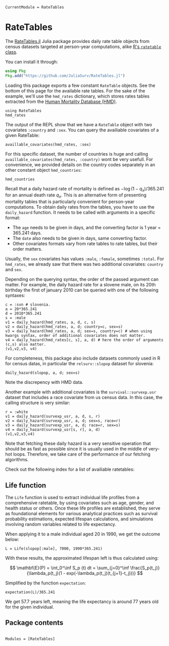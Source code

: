 ```@meta
CurrentModule = RateTables
```

# RateTables

The [RateTables.jl](https://github.com/JuliaSurv/RateTables.jl) Julia package provides daily rate table objects from census datasets targeted at person-year computations, alike [R's `ratetable` class](https://www.rdocumentation.org/packages/survival/versions/3.2-3/topics/ratetable). 

You can install it through: 

```julia
using Pkg
Pkg.add("https://github.com/JuliaSurv/RateTables.jl")
```

Loading this package exports a few constant `RateTable` objects. See the bottom of this page for the available rate tables. For the sake of the example, we'll use the `hmd_rates` dictionary, which stores rates tables extracted from the [Human Mortality Database (HMD)](https://mortality.org).

```@example 1
using RateTables
hmd_rates
```

The output of the REPL show that we have a `RateTable` object with two covariates `:country` and `:sex`. You can query the availiable covariates of a given RateTable: 

```@example 1
availlable_covariates(hmd_rates, :sex)
```

For this specific dataset, the number of countries is huge and calling `availlable_covariates(hmd_rates, :country)` wont be very usefull. For convenience, we provided details on the country codes separately in an other constant object `hmd_countries`:

```@example 1
hmd_countries
```

Recall that a daily hazard rate of mortality is defined as $-\log(1 - q_x)/365.241$ for an annual death rate $q_x$. This is an alternative form of presenting mortality tables that is particularly convenient for person-year computations. To obtain daily rates from the tables, you have to use the `daily_hazard` function. It needs to be called with arguments in a specific format: 

- The `age` needs to be given in days, and the converting factor is 1 year = 365.241 days.
- The `date` also needs to be given in days, same converting factor. 
- Other covariates formats vary from rate tables to rate tables, but their order matters.

Usually, the `sex` covariates has values `:male`, `:female`, sometimes `:total`. For `hmd_rates`, we already saw that there was two additional covariates: `country` and `sex`. 

Depending on the querying syntax, the order of the passed argument can matter. For example, the daily hazard rate for a slovene male, on its 20th birthday the first of january 2010 can be queried with one of the following syntaxes:  

```@example 1
c = :svn # slovenia. 
a = 20*365.241
d = 2010*365.241
s = :male
v1 = daily_hazard(hmd_rates, a, d, c, s)
v2 = daily_hazard(hmd_rates, a, d; country=c, sex=s)
v3 = daily_hazard(hmd_rates, a, d; sex=s, country=c) # when using kwargs syntax, order of additional covariates does not matter. 
v4 = daily_hazard(hmd_rates[c, s], a, d) # here the order of arguments (c,s) also matter. 
(v1,v2,v3, v4)
```

For completeness, this package also include datasets commonly used in R for census datas, in particular the `relsurv::slopop` dataset for slovenia: 

```@example 1
daily_hazard(slopop, a, d; sex=s)
```

Note the discrepency with HMD data. 

Another example with additional covariates is the `survival::survexp.usr` dataset that includes a race covariate from us census data. In this case, the calling structure is very similar: 
```@example 1
r = :white
v1 = daily_hazard(survexp_usr, a, d, s, r)
v2 = daily_hazard(survexp_usr, a, d; sex=s, race=r)
v3 = daily_hazard(survexp_usr, a, d; race=r, sex=s)
v4 = daily_hazard(survexp_usr[s, r], a, d)
(v1,v2,v3,v4)
```

Note that fetching these daily hazard is a very sensitive operation that should be as fast as possible since it is usually used in the middle of very-hot loops. Therefore, we take care of the performance of our fetching algorithms.

Check out the following index for a list of availiable ratetables:

## Life function

The `Life` function is used to extract individual life profiles from a comprehensive ratetable, by using covariates such as age, gender, and health status or others. Once these life profiles are established, they serve as foundational elements for various analytical practices such as survival probability estimations, expected lifespan calculations, and simulations involving random variables related to life expectancy. 

When applying it to a male individual aged $20$ in $1990$, we get the outcome below: 

```@example 1
L = Life(slopop[:male], 7000, 1990*365.241)
```

With these results, the approximated lifespan left is thus calculated using: 

$$ \mathbf{E}(P) = \int_0^\inf S_p (t) dt = \sum_{j=0}^\inf \frac{S_p(t_j)}{\lambda_p(t_j)(1 - exp(-\lambda_p(t_j)(t_{j+1}-t_j)))} $$

Simplified by the function `expectation`:

```@example 1
expectation(L)/365.241
```

We get $57.7$ years left, meaning the life expectancy is around $77$ years old for the given individual.

## Package contents

```@index
```

```@autodocs
Modules = [RateTables]
```
